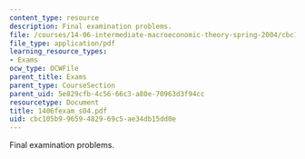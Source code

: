 ```yaml
---
content_type: resource
description: Final examination problems.
file: /courses/14-06-intermediate-macroeconomic-theory-spring-2004/cbc105b99659482969c5ae34db15dd0e_1406fexam_s04.pdf
file_type: application/pdf
learning_resource_types:
- Exams
ocw_type: OCWFile
parent_title: Exams
parent_type: CourseSection
parent_uid: 5e829cfb-4c56-66c3-a80e-70963d3f94cc
resourcetype: Document
title: 1406fexam_s04.pdf
uid: cbc105b9-9659-4829-69c5-ae34db15dd0e
---
```

Final examination problems.

